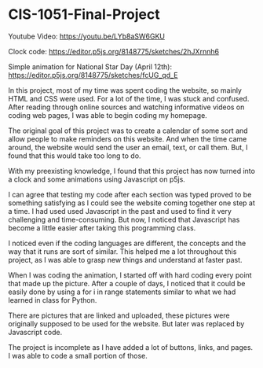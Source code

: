# CIS-1051-Final-Project

Youtube Video: https://youtu.be/LYb8aSW6GKU

Clock code: https://editor.p5js.org/8148775/sketches/2hJXrnnh6

Simple animation for National Star Day (April 12th): https://editor.p5js.org/8148775/sketches/fcUG_qd_E

In this project, most of my time was spent coding the website, so mainly HTML and CSS were used. For a lot of the time, I was stuck and confused. After reading through online sources and watching informative videos on coding web pages, I was able to begin coding my homepage. 

The original goal of this project was to create a calendar of some sort and allow people to make reminders on this website. And when the time came around, the website would send the user an email, text, or call them. But, I found that this would take too long to do. 

With my preexisting knowledge, I found that this project has now turned into a clock and some animations using Javascript on p5js. 

I can agree that testing my code after each section was typed proved to be something satisfying as I could see the website coming together one step at a time. I had used used Javascript in the past and used to find it very challenging and time-consuming. But now, I noticed that Javascript has become a little easier after taking this programming class. 

I noticed even if the coding languages are different, the concepts and the way that it runs are sort of similar. This helped me a lot throughout this project, as I was able to grasp new things and understand at faster past. 

When I was coding the animation, I started off with hard coding every point that made up the picture. After a couple of days, I noticed that it could be easily done by using a for i in range statements similar to what we had learned in class for Python. 

There are pictures that are linked and uploaded, these pictures were originally supposed to be used for the website. But later was replaced by Javascript code. 

The project is incomplete as I have added a lot of buttons, links, and pages. I was able to code a small portion of those. 
